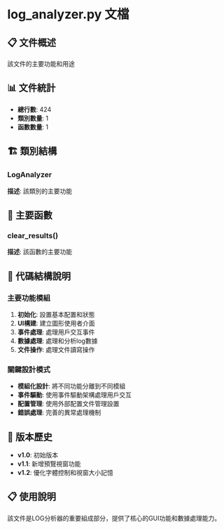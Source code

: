 # log_analyzer.py 文檔

## 📋 文件概述
該文件的主要功能和用途

## 📊 文件統計
- **總行數**: 424
- **類別數量**: 1
- **函數數量**: 1

## 🏗️ 類別結構

### LogAnalyzer
**描述**: 該類別的主要功能

## 🔧 主要函數

### clear_results()
**描述**: 該函數的主要功能

## 📝 代碼結構說明

### 主要功能模組
1. **初始化**: 設置基本配置和狀態
2. **UI構建**: 建立圖形使用者介面
3. **事件處理**: 處理用戶交互事件
4. **數據處理**: 處理和分析log數據
5. **文件操作**: 處理文件讀寫操作

### 關鍵設計模式
- **模組化設計**: 將不同功能分離到不同模組
- **事件驅動**: 使用事件驅動架構處理用戶交互
- **配置管理**: 使用外部配置文件管理設置
- **錯誤處理**: 完善的異常處理機制

## 🔄 版本歷史
- **v1.0**: 初始版本
- **v1.1**: 新增預覽視窗功能
- **v1.2**: 優化字體控制和視窗大小記憶

## 📋 使用說明
該文件是LOG分析器的重要組成部分，提供了核心的GUI功能和數據處理能力。

